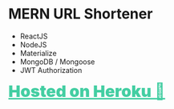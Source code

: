 # MERN URL Shortener

* ReactJS
* NodeJS
* Materialize
* MongoDB / Mongoose
* JWT Authorization

<a href="https://mern-stack-url-shortener.herokuapp.com/" style="color:#43cea2; font-size: 32px; font-weight: 900;">Hosted on Heroku 🔗
</a>
